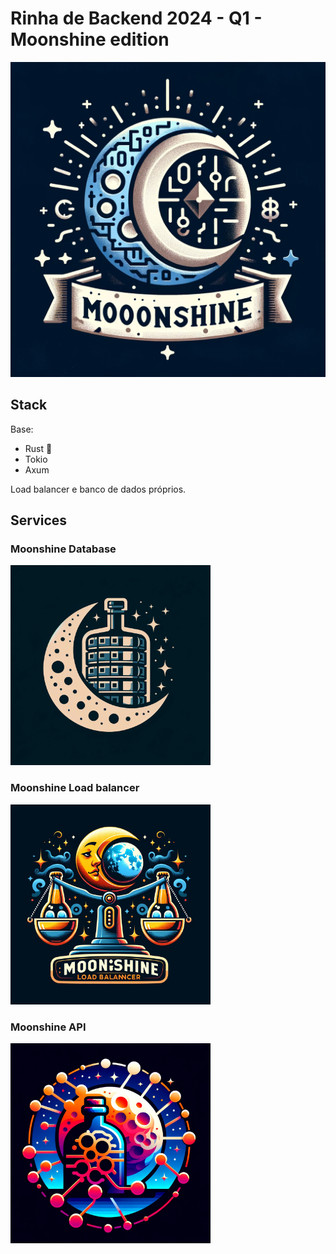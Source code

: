 # Rinha de Backend 2024 - Q1 - Moonshine edition

<img src="img/moonshine-logo.webp" width="640"/>

## Stack

Base:
- Rust 🦀
- Tokio
- Axum

Load balancer e banco de dados próprios.

## Services

### Moonshine Database

<img src="img/moonshine-db-logo.webp" width="320"/>

### Moonshine Load balancer

<img src="img/moonshine-loadbalancer-logo.webp" width="320"/>

### Moonshine API

<img src="img/moonshine-api-logo.webp" width="320"/>
